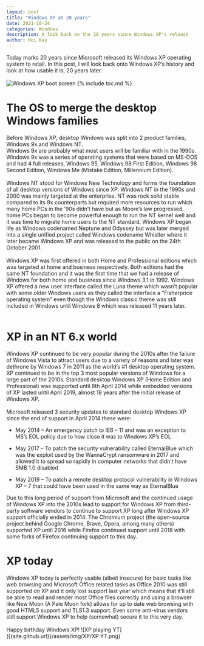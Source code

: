 ```yaml
---
layout: post
title: "Windows XP at 20 years"
date: 2021-10-24
categories: Windows
description: A look back on the 20 years since Windows XP's release
author: Hoi Kay
---
```

Today marks 20 years since Microsoft released its Windows XP operating system to retail. In this post, I will look back onto Windows XP’s history and look at how usable it is, 20 years later. <br>
<br>
![Windows XP boot screen]({{site.github.url}}/assets/img/XP/XPBoot.png)
{% include toc.md %}
<br>
# The OS to merge the desktop Windows families
Before Windows XP, desktop Windows was split into 2 product families, Windows 9x and Windows NT. <br>
Windows 9x are probably what most users will be familiar with in the 1990s. Windows 9x was a series of operating systems that were based on MS-DOS and had 4 full releases, Windows 95, Windows 98 First Edition, Windows 98 Second Edition, Windows Me (Mistake Edition, Millennium Edition). <br>
<br>
Windows NT stood for Windows New Technology and forms the foundation of all desktop versions of Windows since XP. Windows NT in the 1990s and 2000 was mainly targeted at the enterprise. NT was rock solid stable compared to its 9x counterparts but required more resources to run which many home PCs in the ’90s didn’t have but as Moore’s law progressed, home PCs began to become powerful enough to run the NT kernel well and it was time to migrate home users to the NT standard.
Windows XP began life as Windows codenamed Neptune and Odyssey but was later merged into a single unified project called Windows codename Whistler where it later became Windows XP and was released to the public on the 24th October 2001. <br>
<br>
Windows XP was first offered in both Home and Professional editions which was targeted at home and business respectively. Both editions had the same NT foundation and it was the first time that we had a release of Windows for both home and business since Windows 3.1 in 1992. Windows XP offered a new user interface called the Luna theme which wasn’t popular with some older Windows users as they called the interface a “Fisherprice operating system” even though the Windows classic theme was still included in Windows until Windows 8 which was released 11 years later. <br>
<br>

# XP in an NT 6.x world
Windows XP continued to be very popular during the 2010s after the failure of Windows Vista to attract users due to a variety of reasons and later was dethrone by Windows 7 in 2011 as the world’s #1 desktop operating system. XP continued to be in the top 3 most popular versions of Windows for a large part of the 2010s. Standard desktop Windows XP (Home Edition and Professional) was supported until 8th April 2014 while embedded versions of XP lasted until April 2019, almost 18 years after the initial release of Windows XP. <br>
<br>
Microsoft released 3 security updates to standard desktop Windows XP since the end of support in April 2014 these were: <br>

*	May 2014 – An emergency patch to IE6 – 11 and was an exception to MS’s EOL policy due to how close it was to Windows XP’s EOL

*	May 2017 – To patch the security vulnerability called EternalBlue which was the exploit used by the WannaCrypt ransomware in 2017 and allowed it to spread so rapidly in computer networks that didn’t have SMB 1.0 disabled
*	May 2019 – To patch a remote desktop protocol vulnerability in Windows XP – 7 that could have been used in the same way as EternalBlue

Due to this long period of support from Microsoft and the continued usage of Windows XP into the 2010s lead to support for Windows XP from third-party software vendors to continue to support XP long after Windows XP support officially ended in 2014. The Chromium project (the open-source project behind Google Chrome, Brave, Opera, among many others) supported XP until 2016 while Firefox continued support until 2018 with some forks of Firefox continuing support to this day.
<br>

# XP today

Windows XP today is perfectly usable (albeit insecure) for basic tasks like web browsing and Microsoft Office related tasks as Office 2010 was still supported on XP and it only lost support last year which means that it’ll still be able to read and render most Office files correctly and using a browser like New Moon (A Pale Moon fork) allows for up to date web browsing with good HTML5 support and TLS1.3 support. Even some anti-virus vendors still support Windows XP to help (somewhat) secure it to this very day. <br>
<br>
Happy birthday Windows XP!
![XP playing YT]({{site.github.url}}/assets/img/XP/XP YT.png)